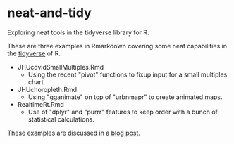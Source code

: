 # neat-and-tidy

Exploring neat tools in the tidyverse library for R.

These are three examples in Rmarkdown
covering some neat capabilities in
the [tidyverse](https://tidyverse.org/) of R.

* JHUcovidSmallMultiples.Rmd
  * Using the recent "pivot" functions to fixup input for a small multiples chart.
* JHUchoropleth.Rmd
  * Using "gganimate" on top of "urbnmapr" to create animated maps.
* RealtimeRt.Rmd
  * Use of "dplyr" and "purrr" features to keep order with a bunch of statistical calculations.
  
These examples are discussed in a
[blog post](https://www.fisodd.com/code/neat-and-tidy).
